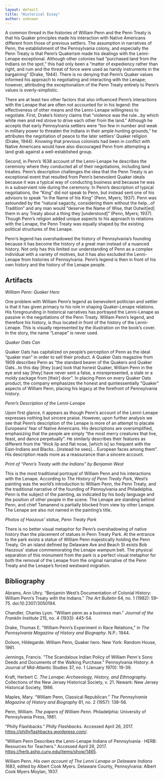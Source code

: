 ```yaml
---
layout: default
title: "Historical Essay"
author: unknown
---
```


A common thread in the histories of William Penn and the Penn Treaty is that his Quaker principles made his interaction with Native Americans different from those of previous settlers. The assumption in narratives of Penn, the establishment of the Pennsylvania colony, and especially the Penn Treaty is that Penn’s Quakerism made his dealings with the Lenni-Lenape exceptional. Although other colonies had “purchased land from the Indians on the spot,” this had only been a “matter of expediency rather than right, and rum and the threat of force were used as handy instruments in the bargaining” (Drake, 1944). There is no denying that Penn’s Quaker values informed his approach to negotiating and interacting with the Lenape; however, attributing the exceptionalism of the Penn Treaty entirely to Penn’s values is overly-simplistic.

There are at least two other factors that also influenced Penn’s interactions with the Lenape that are often not accounted for in his legend: the effectiveness of other means and the Lenni-Lenape willingness to negotiate. First, Drake’s history claims that “violence was the rule...by which white men and red strove to drive each other from the land.” Although he accepts that early Pennsylvania settlers were “too few in number and weak in military power to threaten the Indians in their ample hunting grounds,” he attributes the negotiation of peace to the later settlers’ Quaker religion (Drake, 1944). Knowing that previous colonists had been in conflict with Native Americans would have also discouraged Penn from attempting a land grab against a well-established group.

Second, in Penn’s 1638 account of the Lenni-Lenape he describes the ceremony where they conducted all of their negotiations, including land treaties. Penn’s description challenges the idea that the Penn Treaty is an exceptional event that resulted from Penn’s benevolent Quaker ideals because it was a typical way of conducting business and because he was in a subservient role during the ceremony. In Penn’s description of typical negotiations, the “King” did not speak to Penn, but instead sent one of his advisors to speak “in the Name of his King” (Penn, Myers; 1937). Penn was astounded by the “natural sagacity, considering them without the help...of Tradition” and any man would “deserve the Name of Wise, that Outwit[ed] them in any Treaty about a thing they [understood]” (Penn, Myers; 1937). Though Penn’s religion added unique aspects to his approach to relations with the Lenape, the Penn Treaty was equally shaped by the existing political structures of the Lenape.

Penn’s legend has overshadowed the history of Pennsylvania’s founding because it has become the history of a great man instead of a nuanced history. Not only has this limited our understanding of Penn as a complex individual with a variety of motives, but it has also excluded the Lenni-Lenape from histories of Pennsylvania. Penn’s legend is then in front of his own history and the history of the Lenape people.

## Artifacts

*William Penn: Quaker Hero*

One problem with William Penn’s legend as benevolent politician and settler is that it has given primacy to his role in shaping Quaker-Lenape relations. His foregrounding in historical narratives has portrayed the Lenni-Lenape as passive in the negotiations of the Penn Treaty. William Penn’s legend, and therefore his history, is thus located in front of the history of the Lenni-Lenape. This is visually represented by the illustration on the book’s cover. In the story, the name “Lenape” is never used.

*Quaker Oats Can*

Quaker Oats has capitalized on people’s perception of Penn as the ideal “quaker man” in order to sell their product. A Quaker Oats magazine from 1909 describes Penn as “the standard bearer of  the Quakers and Quaker Oats...to this day [they [can] look that honest Quaker, William Penn in the eye and say [they] have never sent a false, a misrepresented, a stale or a moldy package from [their] door”. In placing Penn on every Quaker Oats product, the company emphasizes the honest and quintessentially “Quaker” aspects of William Penn, placing his legacy at the forefront of Pennsylvania history.

*Penn’s Description of the Lenni-Lenape*

Upon first glance, it appears as though Penn’s account of the Lenni-Lenape expresses nothing but sincere praise. However, upon further analysis we see that Penn’s description of the Lenape is more of an attempt to placate Europeans’ fear of Native Americans. His descriptions are oversimplified, emphasizing that the people are simply “the most merry creatures that live, feast, and dance perpetually”. He similarly describes their features as different from the “thick lip and flat nose, [which is] so frequent with the East-Indians and Blacks…[instead he sees]... European faces among them”. His description reads more as a reassurance than a sincere account.

*Print of “Penn’s Treaty with the Indians” by Benjamin West*

This is the most traditional portrayal of William Penn and his interactions with the Lenape. According to *The History of Penn Treaty Park*, West’s painting was the world’s introduction to William Penn, the Penn Treaty, and the traditional narrative of the founding of Pennsylvania and Philadelphia. Penn is the subject of the painting, as indicated by his body language and the position of other people in the scene. The Lenape are standing behind Penn, and chief Tamanend is partially blocked from view by other Lenape. The Lenape are also not named in the painting’s title.

*Photos of Haozous’ statue, Penn Treaty Park*

There is no better visual metaphor for Penn’s overshadowing of native history than the placement of statues in Penn Treaty Park. At the entrance to the park exists a statue of William Penn majestically holding the Penn Treaty. On an island defined by Delaware Ave and Beach St exists Bob Haozous’ statue commemorating the Lenape wampum belt. The physical separation of this monument from the park is a perfect visual metaphor for both the removal of the Lenape from the original narrative of the Penn Treaty and the Lenape’s forced westward migration.

## Bibliography

Abrams, Ann Uhry. “Benjamin West’s Documentation of Colonial History: William Penn’s Treaty with the Indians.” *The Art Bulletin* 64, no. 1 (1982): 59–75. doi:10.2307/3050194.

Chandler, Charles Lyon. "William penn as a business man." *Journal of the Franklin Institute* 215, no. 4 (1933): 445-54.

Drake, Thomas E. “William Penn’s Experiment in Race Relations,” in *The Pennsylvania Magazine of History and Biography*. N.P.: 1944.

Dolson, Hildegarde. William Penn, Quaker hero. New York: Random House, 1961.

Jennings, Francis. "The Scandalous Indian Policy of William Penn's Sons: Deeds and Documents of the Walking Purchase." Pennsylvania History: A Journal of Mid-Atlantic Studies 37, no. 1 (January 1970): 19-39.

Kraft, Herbert C. *The Lenape: Archaeology, History, and Ethnography*. Collections of the New Jersey Historical Society, v. 21. Newark: New Jersey Historical Society, 1986.

Maples, Mary. “William Penn, Classical Republican.” *The Pennsylvania Magazine of History and Biography* 81, no. 2 (1957): 138–56.

Penn, William. *The papers of William Penn*. Philadelphia: University of Pennsylvania Press, 1981.

“Philly Flashbacks.” *Philly Flashbacks*. Accessed April 26, 2017. https://phillyflashbacks.wordpress.com/.

“William Penn Describes the Lenni-Lenape Indians of Pennsylvania · HERB: Resources for Teachers.” Accessed April 26, 2017. https://herb.ashp.cuny.edu/items/show/1465.

William Penn. *His own account of The Lenni Lenape or Delaware Indians 1683*, edited by Albert Cook Myers. Delaware County, Pennsylvania: Albert Cook Myers Moylan, 1937.
